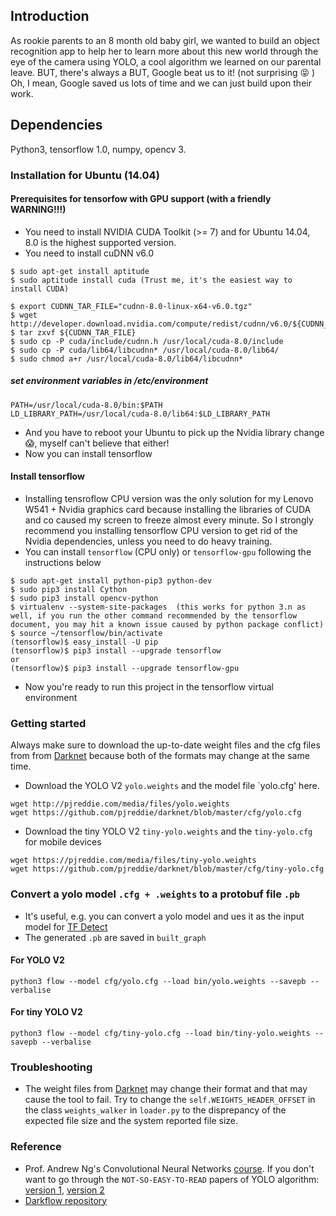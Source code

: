 ## Introduction
 As rookie parents to an 8 month old baby girl, we wanted to build an object recognition app to help her to learn more about this new world through the eye of the camera using YOLO, a cool algorithm we learned on our parental leave. BUT, there's always a BUT, Google beat us to it! (not surprising :stuck_out_tongue_closed_eyes: ) Oh, I mean, Google saved us lots of time and we can just build upon their work. 


## Dependencies

Python3, tensorflow 1.0, numpy, opencv 3.

### Installation for Ubuntu (14.04)

#### Prerequisites for tensorfow with GPU support (with a friendly WARNING!!!) 
- You need to install NVIDIA CUDA Toolkit (>= 7) and for Ubuntu 14.04, 8.0 is the highest supported version.
- You need to install cuDNN v6.0
 
```
$ sudo apt-get install aptitude 
$ sudo aptitude install cuda (Trust me, it's the easiest way to install CUDA) 

$ export CUDNN_TAR_FILE="cudnn-8.0-linux-x64-v6.0.tgz"
$ wget http://developer.download.nvidia.com/compute/redist/cudnn/v6.0/${CUDNN_TAR_FILE}
$ tar zxvf ${CUDNN_TAR_FILE}
$ sudo cp -P cuda/include/cudnn.h /usr/local/cuda-8.0/include
$ sudo cp -P cuda/lib64/libcudnn* /usr/local/cuda-8.0/lib64/
$ sudo chmod a+r /usr/local/cuda-8.0/lib64/libcudnn*
```

##### set environment variables in /etc/environment

```
PATH=/usr/local/cuda-8.0/bin:$PATH
LD_LIBRARY_PATH=/usr/local/cuda-8.0/lib64:$LD_LIBRARY_PATH
```

- And you have to reboot your Ubuntu to pick up the Nvidia library change :scream:, myself can't believe that either!
- Now you can install tensorflow

#### Install tensorflow 
- Installing tensroflow CPU version was the only solution for my Lenovo W541 + Nvidia graphics card because installing the libraries of CUDA and co caused my screen to freeze almost every minute. 
So I strongly recommend you installing tensorflow CPU version to get rid of the Nvidia dependencies, unless you need to do heavy training. 
- You can install `tensorflow` (CPU only) or `tensorflow-gpu` following the instructions below

```
$ sudo apt-get install python-pip3 python-dev
$ sudo pip3 install Cython
$ sudo pip3 install opencv-python
$ virtualenv --system-site-packages  (this works for python 3.n as well, if you run the other command recommended by the tensorflow document, you may hit a known issue caused by python package conflict) 
$ source ~/tensorflow/bin/activate
(tensorflow)$ easy_install -U pip
(tensorflow)$ pip3 install --upgrade tensorflow 
or
(tensorflow)$ pip3 install --upgrade tensorflow-gpu

```

- Now you're ready to run this project in the tensorflow virtual environment 


### Getting started

Always make sure to download the up-to-date weight files and the cfg files from from [Darknet](https://pjreddie.com/darknet/yolo/) because both of the formats may change at the same time.

- Download the YOLO V2 `yolo.weights` and the model file `yolo.cfg' here. 
```
wget http://pjreddie.com/media/files/yolo.weights
wget https://github.com/pjreddie/darknet/blob/master/cfg/yolo.cfg
```

- Download the tiny YOLO V2 `tiny-yolo.weights` and the `tiny-yolo.cfg` for mobile devices

```
wget https://pjreddie.com/media/files/tiny-yolo.weights
wget https://github.com/pjreddie/darknet/blob/master/cfg/tiny-yolo.cfg
```

### Convert a yolo model `.cfg + .weights` to a protobuf file `.pb` 
- It's useful, e.g. you can convert a yolo model and ues it as the input model for [TF Detect](https://github.com/tensorflow/tensorflow/blob/master/tensorflow/examples/android/src/org/tensorflow/demo/DetectorActivity.java)
- The generated `.pb` are saved in `built_graph`

#### For YOLO V2
`python3 flow --model cfg/yolo.cfg --load bin/yolo.weights --savepb --verbalise` 

#### For tiny YOLO V2
`python3 flow --model cfg/tiny-yolo.cfg --load bin/tiny-yolo.weights --savepb --verbalise` 

### Troubleshooting 

- The weight files from [Darknet](https://pjreddie.com/darknet/yolo/) may change their format and that may cause the tool to fail. Try to change the `self.WEIGHTS_HEADER_OFFSET` in the class `weights_walker` in `loader.py` to the disprepancy of the expected file size and the system reported file size.



### Reference
 - Prof. Andrew Ng's Convolutional Neural Networks [course](https://www.coursera.org/learn/convolutional-neural-networks). If you don't want to go through the `NOT-SO-EASY-TO-READ` papers of YOLO algorithm: [version 1](https://arxiv.org/pdf/1506.02640.pdf), [version 2](https://arxiv.org/pdf/1612.08242.pdf)
 - [Darkflow repository](https://github.com/thtrieu) 
